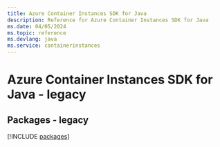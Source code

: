 ```yaml
---
title: Azure Container Instances SDK for Java
description: Reference for Azure Container Instances SDK for Java
ms.date: 04/05/2024
ms.topic: reference
ms.devlang: java
ms.service: containerinstances
---
```

# Azure Container Instances SDK for Java - legacy
## Packages - legacy
[!INCLUDE [packages](container-instances-index.md)]
